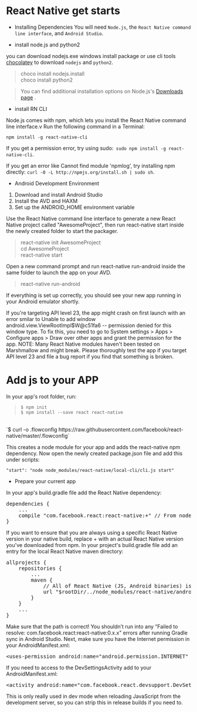# React Native get starts

- Installing Dependencies
  You will need `Node.js`, the `React Native command line interface`, and `Android Studio`.

- install node.js and python2

you can download nodejs.exe windows install package
or use cli tools [chocolatey](https://chocolatey.org/) to download `nodejs` and `python2`.

> choco install nodejs.install <br/> choco install python2

> You can find additional installation options on Node.js's [Downloads page](https://nodejs.org/en/download/) .

- install RN CLI

Node.js comes with npm, which lets you install the React Native command line interface.v
Run the following command in a Terminal:

`npm install -g react-native-cli`

If you get a permission error, try using sudo:` sudo npm install -g react-native-cli`.

If you get an error like Cannot find module 'npmlog', try installing npm directly: `curl -0 -L http://npmjs.org/install.sh | sudo sh`.

- Android Development Environment

1. Download and install Android Studio
2. Install the AVD and HAXM
4. Set up the ANDROID_HOME environment variable


Use the React Native command line interface to generate a new React Native project called "AwesomeProject", then run react-native start inside the newly created folder to start the packager.

>react-native init AwesomeProject <br/>
cd AwesomeProject <br/>
react-native start

Open a new command prompt and run react-native run-android inside the same folder to launch the app on your AVD.

>react-native run-android

If everything is set up correctly, you should see your new app running in your Android emulator shortly.

If you're targeting API level 23, the app might crash on first launch with an error smilar to Unable to add window android.view.ViewRootImpl$W@c51fa6 -- permission denied for this window type. To fix this, you need to go to System settings > Apps > Configure apps > Draw over other apps and grant the permission for the app.
NOTE: Many React Native modules haven't been tested on Marshmallow and might break. Please thoroughly test the app if you target API level 23 and file a bug report if you find that something is broken.

# Add js to your APP

In your app's root folder, run:

>`$ npm init` <br/>
`$ npm install --save react react-native`
<br/>
`$ curl -o .flowconfig https://raw.githubusercontent.com/facebook/react-native/master/.flowconfig`

This creates a node module for your app and adds the react-native npm dependency. Now open the newly created package.json file and add this under scripts:

`"start": "node node_modules/react-native/local-cli/cli.js start"`

- Prepare your current app

In your app's build.gradle file add the React Native dependency:

<pre>
dependencies {
    ...
    compile "com.facebook.react:react-native:+" // From node_modules.
}
</pre>
If you want to ensure that you are always using a specific React Native version in your native build, replace + with an actual React Native version you've downloaded from npm.
In your project's build.gradle file add an entry for the local React Native maven directory:
<pre>
allprojects {
    repositories {
        ...
        maven {
            // All of React Native (JS, Android binaries) is installed from npm
            url "$rootDir/../node_modules/react-native/android"
        }
    }
    ...
}</pre>
Make sure that the path is correct! You shouldn’t run into any “Failed to resolve: com.facebook.react:react-native:0.x.x" errors after running Gradle sync in Android Studio.
Next, make sure you have the Internet permission in your AndroidManifest.xml:
<pre>
&lt;uses-permission android:name="android.permission.INTERNET" />
</pre>
If you need to access to the DevSettingsActivity add to your AndroidManifest.xml:
<pre>
&lt;activity android:name="com.facebook.react.devsupport.DevSettingsActivity" />
</pre>
This is only really used in dev mode when reloading JavaScript from the development server, so you can strip this in release builds if you need to.